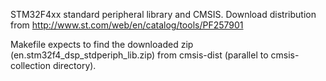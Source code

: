 STM32F4xx standard peripheral library and CMSIS.
Download distribution from http://www.st.com/web/en/catalog/tools/PF257901

Makefile expects to find the downloaded zip (en.stm32f4_dsp_stdperiph_lib.zip) from
cmsis-dist (parallel to cmsis-collection directory).

